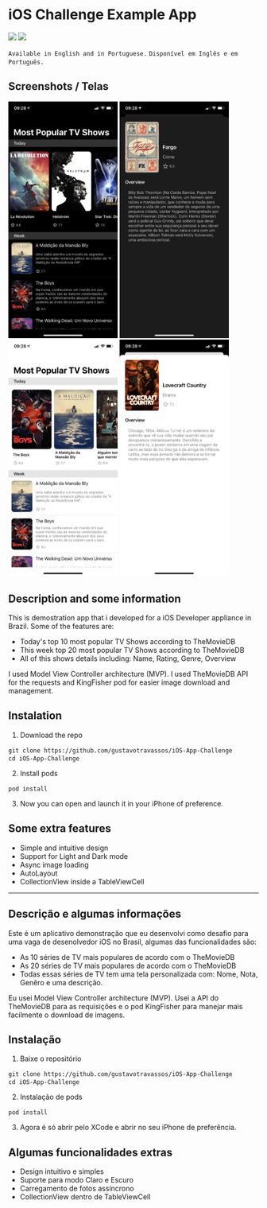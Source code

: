 # iOS Challenge Example App
![](https://badgen.net/badge/iOS/13/blue) ![](https://badgen.net/badge/Swift/5/orange)

`Available in English and in Portuguese.`
`Disponível em Inglês e em Português.`

## Screenshots / Telas

<img src="Screenshots/IMG_6358.PNG" alt="Screen 1 (Dark Mode)" width="220"> <img src="Screenshots/IMG_6361.PNG" alt="Screen 2 (Dark Mode)" width="220"> 
<img src="Screenshots/IMG_6359.PNG" alt="Screen 1 (Light Mode)" width="220"> <img src="Screenshots/IMG_6360.PNG" alt="Screen 2 (Light Mode)" width="220">

## Description and some information
This is demostration app that i developed for a iOS Developer appliance in Brazil. Some of the features are:

* Today's top 10 most popular TV Shows according to TheMovieDB
* This week top 20 most popular TV Shows according to TheMovieDB
* All of this shows details including: Name, Rating, Genre, Overview

I used Model View Controller architecture (MVP). I used TheMovieDB API for the requests and KingFisher pod for easier image download and management.

## Instalation

1. Download the repo

```
git clone https://github.com/gustavotravassos/iOS-App-Challenge
cd iOS-App-Challenge
```

2. Install pods

```
pod install
```

3. Now you can open and launch it in your iPhone of preference.

## Some extra features
* Simple and intuitive design
* Support for Light and Dark mode
* Async image loading
* AutoLayout
* CollectionView inside a TableViewCell

_____

## Descrição e algumas informações
Este é um aplicativo demonstração que eu desenvolvi como desafio para uma vaga de desenolvedor iOS no Brasil, algumas das funcionalidades são:

* As 10 séries de TV mais populares de acordo com o TheMovieDB
* As 20 séries de TV mais populares de acordo com o TheMovieDB
* Todas essas séries de TV tem uma tela personalizada com: Nome, Nota, Genêro e uma descrição.

Eu usei Model View Controller architecture (MVP). Usei a API do TheMovieDB para as requisições e o pod KingFisher para manejar mais facilmente o download de imagens.

## Instalação

1. Baixe o repositório

```
git clone https://github.com/gustavotravassos/iOS-App-Challenge
cd iOS-App-Challenge
```

2. Instalação de pods

```
pod install
```

3. Agora é só abrir pelo XCode e abrir no seu iPhone de preferência.

## Algumas funcionalidades extras
* Design intuitivo e simples
* Suporte para modo Claro e Escuro
* Carregamento de fotos assíncrono
* CollectionView dentro de TableViewCell

